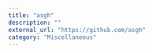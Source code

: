 ```yaml
---
title: "asgh"
description: ""
external_url: "https://github.com/asgh"
category: "Miscellaneous"
---
```

